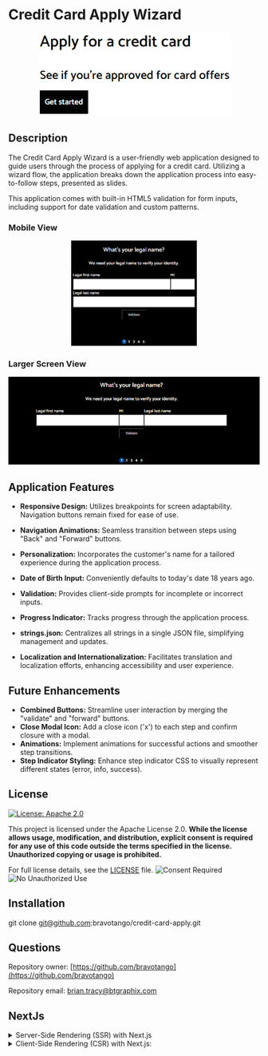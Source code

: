 # Credit Card Apply Wizard

<center><img src='./public/getStarted.png' />
</center>

## Description
  
  The Credit Card Apply Wizard is a user-friendly web application designed to guide users through the process of applying for a credit card. Utilizing a wizard flow, the application breaks down the application process into easy-to-follow steps, presented as slides.

This application comes with built-in HTML5 validation for form inputs, including support for date validation and custom patterns.

### Mobile View

<center><img src='./public/legalNameMobile.png' width='50%' /></center>

### Larger Screen View
<center><img src='./public/legalNameDesktop.png' />
</center>

  
## Application Features

- **Responsive Design:** Utilizes breakpoints for screen adaptability. Navigation buttons remain fixed for ease of use.
  
- **Navigation Animations:** Seamless transition between steps using "Back" and "Forward" buttons.
  
- **Personalization:** Incorporates the customer's name for a tailored experience during the application process.
  
- **Date of Birth Input:** Conveniently defaults to today's date 18 years ago.
  
- **Validation:** Provides client-side prompts for incomplete or incorrect inputs.
  
- **Progress Indicator:** Tracks progress through the application process.
  
- **strings.json:** Centralizes all strings in a single JSON file, simplifying management and updates.
  
- **Localization and Internationalization:** Facilitates translation and localization efforts, enhancing accessibility and user experience.
  
## Future Enhancements

- **Combined Buttons:** Streamline user interaction by merging the "validate" and "forward" buttons.
- **Close Modal Icon:** Add a close icon ('x') to each step and confirm closure with a modal.
- **Animations:** Implement animations for successful actions and smoother step transitions.
- **Step Indicator Styling:** Enhance step indicator CSS to visually represent different states (error, info, success).

## License

[![License: Apache 2.0](https://img.shields.io/badge/License-Apache%202.0-blue.svg)](https://opensource.org/licenses/Apache-2.0)

This project is licensed under the Apache License 2.0. **While the license allows usage, modification, and distribution, explicit consent is required for any use of this code outside the terms specified in the license. Unauthorized copying or usage is prohibited.**

For full license details, see the [LICENSE](https://spdx.org/licenses/Apache-2.0.html) file.
![Consent Required](https://img.shields.io/badge/Use-Requires%20Consent-red)
![No Unauthorized Use](https://img.shields.io/badge/No-Unauthorized%20Use-critical)

## Installation
  
  git clone git@github.com:bravotango/credit-card-apply.git

## Questions

  Repository owner:
  [https://github.com/bravotango](https://github.com/bravotango)

  Repository email: 
  <a href="mailto:brian.tracy@btgraphix.com">brian.tracy@btgraphix.com</a>

## NextJs
<details>

<summary>Server-Side Rendering (SSR) with Next.js</summary>

- Generating HTML content on the server before sending it to the client's browser. 
- SSR offers SEO benefits, faster initial page loads, and improved support for users on slow connections.

Next.js allows you to render pages on the server before sending them to the client's browser. When a user requests a page, the server generates the HTML content dynamically, including any data fetched from external sources or APIs. This pre-rendered HTML is then sent to the client, where it is displayed to the user. SSR offers several advantages, including improved search engine optimization (SEO), faster initial page loads, and better support for users with slow internet connections or devices.
</details>



<details>

<summary>Client-Side Rendering (CSR) with Next.js:</summary>

In addition to server-side rendering, Next.js also supports client-side rendering, where pages are rendered directly in the user's browser using JavaScript. With CSR, the initial page load consists of a minimal HTML shell, followed by JavaScript execution that fetches data and renders the page dynamically. This approach offers greater interactivity and flexibility, as pages can be updated without reloading the entire page. However, CSR may result in slower initial page loads, especially for content-heavy applications or pages with complex UI components.

Next.js provides developers with the flexibility to choose between server-side rendering, client-side rendering, or a hybrid approach based on the specific requirements of their project. This flexibility enables developers to optimize rendering performance and deliver a seamless user experience tailored to their application's needs.

</details>

